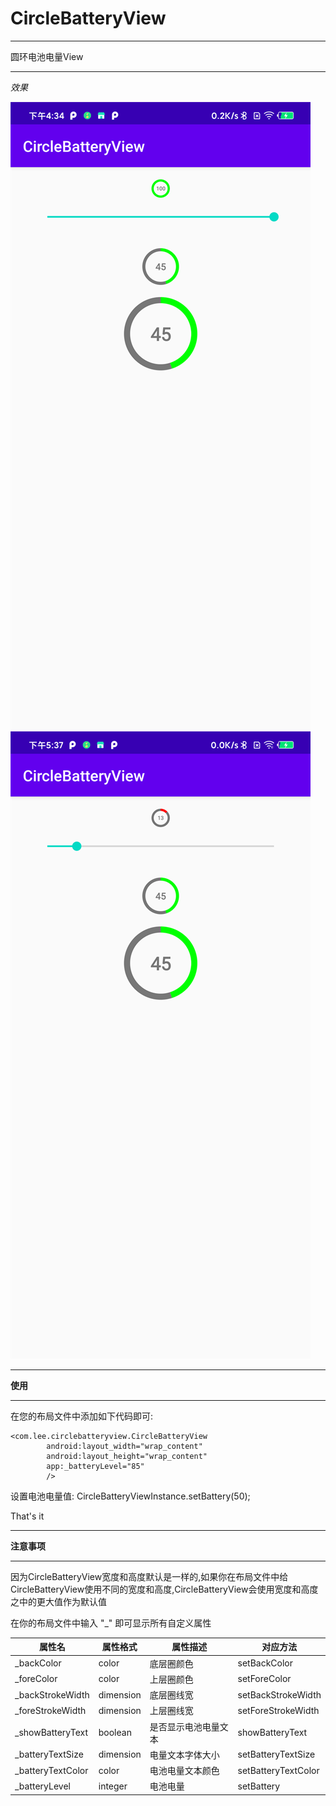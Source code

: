# CircleBatteryView

***
圆环电池电量View
***

*效果*

![image](https://github.com/a1266143/CircleBatteryView/blob/master/image/example.png)![image](https://github.com/a1266143/CircleBatteryView/blob/master/image/example2.png)


***
**使用**
***

在您的布局文件中添加如下代码即可:
```
<com.lee.circlebatteryview.CircleBatteryView
        android:layout_width="wrap_content"
        android:layout_height="wrap_content"
        app:_batteryLevel="85"
        />
```

设置电池电量值:
CircleBatteryViewInstance.setBattery(50);

That's it

***
**注意事项**
***

因为CircleBatteryView宽度和高度默认是一样的,如果你在布局文件中给CircleBatteryView使用不同的宽度和高度,CircleBatteryView会使用宽度和高度之中的更大值作为默认值

在你的布局文件中输入 "_" 即可显示所有自定义属性

|属性名              |属性格式          | 属性描述     | 对应方法 |
| -----------------  | -------------- | ---------------- |----------------|
|_backColor        |color             | 底层圈颜色    |setBackColor|
|_foreColor         |color             | 上层圈颜色    |setForeColor|
|_backStrokeWidth|dimension | 底层圈线宽     |setBackStrokeWidth|
|_foreStrokeWidth|dimension  |上层圈线宽      |setForeStrokeWidth|
|_showBatteryText|boolean     |是否显示电池电量文本|showBatteryText|
|_batteryTextSize |dimension   | 电量文本字体大小 |setBatteryTextSize|
|_batteryTextColor|color          |电池电量文本颜色|setBatteryTextColor|
|_batteryLevel      |integer        |电池电量         |setBattery|


